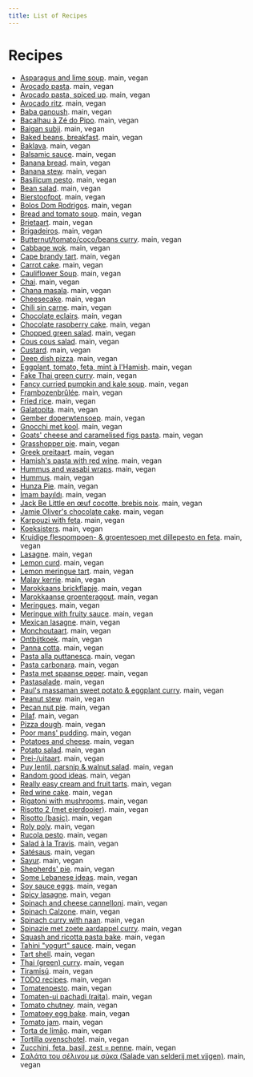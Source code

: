 ```yaml
---
title: List of Recipes
---
```


# Recipes

* [Asparagus and lime soup](/recipes/asparagus-lime-soup.html). main, vegan
* [Avocado pasta](/recipes/avocado-pasta.html). main, vegan
* [Avocado pasta, spiced up](/recipes/avo-pasta-v2.html). main, vegan
* [Avocado ritz](/recipes/avocado-ritz.html). main, vegan
* [Baba ganoush](/recipes/baba-ganoush.html). main, vegan
* [Bacalhau à Zé do Pipo](/recipes/bacalhau-a-ze-do-pipo.html). main, vegan
* [Baigan subji](/recipes/baigan-subji.html). main, vegan
* [Baked beans, breakfast](/recipes/breakfast-baked-beans.html). main, vegan
* [Baklava](/recipes/baklava.html). main, vegan
* [Balsamic sauce](/recipes/balsamic-sauce.html). main, vegan
* [Banana bread](/recipes/banana-bread.html). main, vegan
* [Banana stew](/recipes/banana-stew.html). main, vegan
* [Basilicum pesto](/recipes/basilicum-pesto.html). main, vegan
* [Bean salad](/recipes/bean-salad.html). main, vegan
* [Bierstoofpot](/recipes/bierstoofpot.html). main, vegan
* [Bolos Dom Rodrigos](/recipes/bolos-dom-rodrigos.html). main, vegan
* [Bread and tomato soup](/recipes/bread-tomato-soup.html). main, vegan
* [Brietaart](/recipes/brietaart.html). main, vegan
* [Brigadeiros](/recipes/brigadeiros.html). main, vegan
* [Butternut/tomato/coco/beans curry](/recipes/pumpkin-belotti-curry.html). main, vegan
* [Cabbage wok](/recipes/cabbage-wok.html). main, vegan
* [Cape brandy tart](/recipes/cape-brandy-tart.html). main, vegan
* [Carrot cake](/recipes/carrot-cake.html). main, vegan
* [Cauliflower Soup](/recipes/cauliflower-soup.html). main, vegan
* [Chai](/recipes/chai.html). main, vegan
* [Chana masala](/recipes/chana-masala.html). main, vegan
* [Cheesecake](/recipes/cheesecake.html). main, vegan
* [Chili sin carne](/recipes/chili-sin-carne.html). main, vegan
* [Chocolate eclairs](/recipes/chocolate-eclairs.html). main, vegan
* [Chocolate raspberry cake](/recipes/chocolate-raspberry-cake.html). main, vegan
* [Chopped green salad](/recipes/chopped-green-salad.html). main, vegan
* [Cous cous salad](/recipes/cous-cous-salad.html). main, vegan
* [Custard](/recipes/custard.html). main, vegan
* [Deep dish pizza](/recipes/deep-dish-pizza.html). main, vegan
* [Eggplant, tomato, feta, mint à l'Hamish](/recipes/eggplant-hamish.html). main, vegan
* [Fake Thai green curry](/recipes/our-green-curry.html). main, vegan
* [Fancy curried pumpkin and kale soup](/recipes/fancy-pumpkin-soup.html). main, vegan
* [Frambozenbrûlée](/recipes/frambozen-brulee.html). main, vegan
* [Fried rice](/recipes/fried-rice.html). main, vegan
* [Galatopita](/recipes/galatopita.html). main, vegan
* [Gember doperwtensoep](/recipes/gember-doperwtensoep.html). main, vegan
* [Gnocchi met kool](/recipes/gnocchi-met-kool.html). main, vegan
* [Goats' cheese and caramelised figs pasta](/recipes/goats-cheese-caramelised-figs.html). main, vegan
* [Grasshopper pie](/recipes/grasshopper-pie.html). main, vegan
* [Greek preitaart](/recipes/greek-preitaart.html). main, vegan
* [Hamish's pasta with red wine](/recipes/hamish-pasta-red-wine.html). main, vegan
* [Hummus and wasabi wraps](/recipes/hummus-and-wasabi-wraps.html). main, vegan
* [Hummus](/recipes/hummus.html). main, vegan
* [Hunza Pie](/recipes/hunza-pie.html). main, vegan
* [İmam bayıldı](/recipes/imam-bayildi.html). main, vegan
* [Jack Be Little en œuf cocotte, brebis noix](/recipes/jack-be-little.html). main, vegan
* [Jamie Oliver's chocolate cake](/recipes/jamie-chocolate-cake.html). main, vegan
* [Karpouzi with feta](/recipes/karpouzi-with-feta.html). main, vegan
* [Koeksisters](/recipes/koeksisters.html). main, vegan
* [Kruidige flespompoen- & groentesoep met dillepesto en feta](/recipes/kruidige-groentesoep.html). main, vegan
* [Lasagne](/recipes/lasagne.html). main, vegan
* [Lemon curd](/recipes/lemon-curd.html). main, vegan
* [Lemon meringue tart](/recipes/lemon-meringue-tart.html). main, vegan
* [Malay kerrie](/recipes/malay-kerrie.html). main, vegan
* [Marokkaans brickflapje](/recipes/marokkaans-brickflapje.html). main, vegan
* [Marokkaanse groenteragout](/recipes/marokkaanse-groenteragout.html). main, vegan
* [Meringues](/recipes/meringues.html). main, vegan
* [Meringue with fruity sauce](/recipes/meringue-with-fruity-sauce.html). main, vegan
* [Mexican lasagne](/recipes/mexican-lasagne.html). main, vegan
* [Monchoutaart](/recipes/monchoutaart.html). main, vegan
* [Ontbijtkoek](/recipes/ontbijtkoek.html). main, vegan
* [Panna cotta](/recipes/panna-cotta.html). main, vegan
* [Pasta alla puttanesca](/recipes/pasta-alla-puttanesca.html). main, vegan
* [Pasta carbonara](/recipes/carbonara.html). main, vegan
* [Pasta met spaanse peper](/recipes/pasta-met-spaanse-peper.html). main, vegan
* [Pastasalade](/recipes/pastasalade.html). main, vegan
* [Paul's massaman sweet potato & eggplant curry](/recipes/paul-massaman.html). main, vegan
* [Peanut stew](/recipes/peanut-stew.html). main, vegan
* [Pecan nut pie](/recipes/pecan-nut-pie.html). main, vegan
* [Pilaf](/recipes/pilaf.html). main, vegan
* [Pizza dough](/recipes/frenchguycooking-pizzadough.html). main, vegan
* [Poor mans' pudding](/recipes/poor-mans-pudding.html). main, vegan
* [Potatoes and cheese](/recipes/potatoes-and-cheese.html). main, vegan
* [Potato salad](/recipes/potato-salad.html). main, vegan
* [Prei-/uitaart](/recipes/preitaart.html). main, vegan
* [Puy lentil, parsnip & walnut salad](/recipes/puy-lentil-salad.html). main, vegan
* [Random good ideas](/recipes/random-good-ideas.html). main, vegan
* [Really easy cream and fruit tarts](/recipes/really-easy-cream-and-fruit-tarts.html). main, vegan
* [Red wine cake](/recipes/red-wine-cake.html). main, vegan
* [Rigatoni with mushrooms](/recipes/rigatoni-with-mushrooms.html). main, vegan
* [Risotto 2 (met eierdooier)](/recipes/risotto-2-eierdooier.html). main, vegan
* [Risotto (basic)](/recipes/risotto-basic.html). main, vegan
* [Roly poly](/recipes/roly-poly.html). main, vegan
* [Rucola pesto](/recipes/rucola-pesto.html). main, vegan
* [Salad à la Travis](/recipes/travis-salad.html). main, vegan
* [Satésaus](/recipes/satesaus.html). main, vegan
* [Sayur](/recipes/sayur.html). main, vegan
* [Shepherds' pie](/recipes/shepherds-pie.html). main, vegan
* [Some Lebanese ideas](/recipes/some-lebanese-ideas.html). main, vegan
* [Soy sauce eggs](/recipes/soy-eggs.html). main, vegan
* [Spicy lasagne](/recipes/spicy-lasagne.html). main, vegan
* [Spinach and cheese cannelloni](/recipes/spinach-and-cheese-cannelloni.html). main, vegan
* [Spinach Calzone](/recipes/spinach-calzone.html). main, vegan
* [Spinach curry with naan](/recipes/spinach-curry-with-naan.html). main, vegan
* [Spinazie met zoete aardappel curry](/recipes/spinazie-met-zoete-aardappel-curry.html). main, vegan
* [Squash and ricotta pasta bake](/recipes/squash-and-ricotta-pasta-bake.html). main, vegan
* [Tahini "yogurt" sauce](/recipes/tahini-sauce.html). main, vegan
* [Tart shell](/recipes/tart-shell.html). main, vegan
* [Thai (green) curry](/recipes/thai-curry-a-la-ruby.html). main, vegan
* [Tiramisú](/recipes/tiramisu.html). main, vegan
* [TODO recipes](/recipes/todo-recipes.html). main, vegan
* [Tomatenpesto](/recipes/tomatenpesto.html). main, vegan
* [Tomaten-ui pachadi (raita)](/recipes/tomaten-ui-pachadi-raita.html). main, vegan
* [Tomato chutney](/recipes/tomato-chutney.html). main, vegan
* [Tomatoey egg bake](/recipes/tomatoey-egg-bake.html). main, vegan
* [Tomato jam](/recipes/tomato-jam.html). main, vegan
* [Torta de limão](/recipes/torta-de-limao.html). main, vegan
* [Tortilla ovenschotel](/recipes/tortilla-ovenschotel.html). main, vegan
* [Zucchini, feta, basil, zest = penne](/recipes/zucchini-soup-pasta.html). main, vegan
* [Σαλάτα του σέλινου με σύκα (Salade van selderij met vijgen)](/recipes/greek-salata-celery-figs.html). main, vegan
